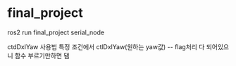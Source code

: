 # final_project
ros2 run final_project serial_node

ctdDxlYaw 사용법
특정 조건에서
ctlDxlYaw(원하는 yaw값) -- flag처리 다 되어있으니 함수 부르기만하면 됌
